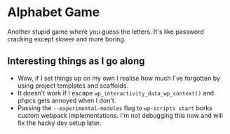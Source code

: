 # Alphabet Game

Another stupid game where you guess the letters. It's like password cracking except slower and more boring.

## Interesting things as I go along

- Wow, if I set things up on my own I realise how much I've forgotten by using project templates and scaffolds.
- It doesn't work if I escape `wp_interactivity_data_wp_context()` and phpcs gets annoyed when I don't.
- Passing the `--experimental-modules` flag to `wp-scripts start` borks custom webpack implementations. I'm not debugging this now and will fix the hacky dev setup later.
